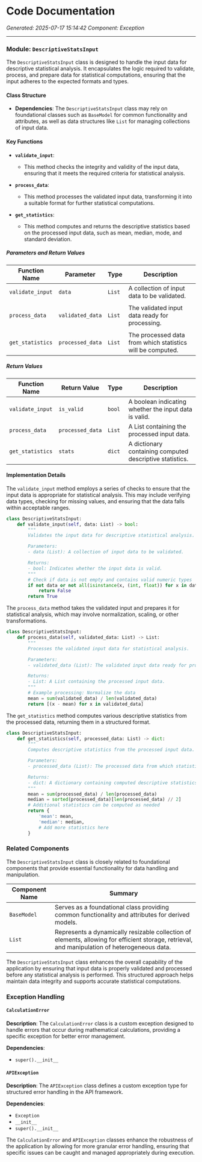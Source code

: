 # Code Documentation

*Generated: 2025-07-17 15:14:42*
*Component: Exception*

---

### Module: `DescriptiveStatsInput`

The `DescriptiveStatsInput` class is designed to handle the input data for descriptive statistical analysis. It encapsulates the logic required to validate, process, and prepare data for statistical computations, ensuring that the input adheres to the expected formats and types.

#### Class Structure

- **Dependencies**: The `DescriptiveStatsInput` class may rely on foundational classes such as `BaseModel` for common functionality and attributes, as well as data structures like `List` for managing collections of input data.

#### Key Functions

- **`validate_input`**: 
  - This method checks the integrity and validity of the input data, ensuring that it meets the required criteria for statistical analysis.

- **`process_data`**: 
  - This method processes the validated input data, transforming it into a suitable format for further statistical computations.

- **`get_statistics`**: 
  - This method computes and returns the descriptive statistics based on the processed input data, such as mean, median, mode, and standard deviation.

##### Parameters and Return Values

| Function Name                     | Parameter          | Type       | Description                                                  |
|-----------------------------------|--------------------|------------|--------------------------------------------------------------|
| `validate_input`                  | `data`             | `List`     | A collection of input data to be validated.                 |
|                                   |                    |            |                                                              |
| `process_data`                    | `validated_data`   | `List`     | The validated input data ready for processing.               |
|                                   |                    |            |                                                              |
| `get_statistics`                  | `processed_data`   | `List`     | The processed data from which statistics will be computed.   |

##### Return Values

| Function Name                     | Return Value       | Type       | Description                                                  |
|-----------------------------------|--------------------|------------|--------------------------------------------------------------|
| `validate_input`                  | `is_valid`         | `bool`     | A boolean indicating whether the input data is valid.       |
| `process_data`                    | `processed_data`   | `List`     | A List containing the processed input data.                 |
| `get_statistics`                  | `stats`            | `dict`     | A dictionary containing computed descriptive statistics.     |

#### Implementation Details

The `validate_input` method employs a series of checks to ensure that the input data is appropriate for statistical analysis. This may include verifying data types, checking for missing values, and ensuring that the data falls within acceptable ranges.

```python
class DescriptiveStatsInput:
    def validate_input(self, data: List) -> bool:
        """
        Validates the input data for descriptive statistical analysis.

        Parameters:
        - data (List): A collection of input data to be validated.

        Returns:
        - bool: Indicates whether the input data is valid.
        """
        # Check if data is not empty and contains valid numeric types
        if not data or not all(isinstance(x, (int, float)) for x in data):
            return False
        return True
```

The `process_data` method takes the validated input and prepares it for statistical analysis, which may involve normalization, scaling, or other transformations.

```python
class DescriptiveStatsInput:
    def process_data(self, validated_data: List) -> List:
        """
        Processes the validated input data for statistical analysis.

        Parameters:
        - validated_data (List): The validated input data ready for processing.

        Returns:
        - List: A List containing the processed input data.
        """
        # Example processing: Normalize the data
        mean = sum(validated_data) / len(validated_data)
        return [(x - mean) for x in validated_data]
```

The `get_statistics` method computes various descriptive statistics from the processed data, returning them in a structured format.

```python
class DescriptiveStatsInput:
    def get_statistics(self, processed_data: List) -> dict:
        """
        Computes descriptive statistics from the processed input data.

        Parameters:
        - processed_data (List): The processed data from which statistics will be computed.

        Returns:
        - dict: A dictionary containing computed descriptive statistics.
        """
        mean = sum(processed_data) / len(processed_data)
        median = sorted(processed_data)[len(processed_data) // 2]
        # Additional statistics can be computed as needed
        return {
            'mean': mean,
            'median': median,
            # Add more statistics here
        }
```

### Related Components

The `DescriptiveStatsInput` class is closely related to foundational components that provide essential functionality for data handling and manipulation.

| Component Name                       | Summary                                                                                     |
|--------------------------------------|---------------------------------------------------------------------------------------------|
| `BaseModel`                          | Serves as a foundational class providing common functionality and attributes for derived models. |
| `List`                               | Represents a dynamically resizable collection of elements, allowing for efficient storage, retrieval, and manipulation of heterogeneous data. |

The `DescriptiveStatsInput` class enhances the overall capability of the application by ensuring that input data is properly validated and processed before any statistical analysis is performed. This structured approach helps maintain data integrity and supports accurate statistical computations.

### Exception Handling

#### `CalculationError`

**Description**: The `CalculationError` class is a custom exception designed to handle errors that occur during mathematical calculations, providing a specific exception for better error management.

**Dependencies**: 
- `super().__init__`

#### `APIException`

**Description**: The `APIException` class defines a custom exception type for structured error handling in the API framework.

**Dependencies**: 
- `Exception`
- `__init__`
- `super().__init__`

The `CalculationError` and `APIException` classes enhance the robustness of the application by allowing for more granular error handling, ensuring that specific issues can be caught and managed appropriately during execution.